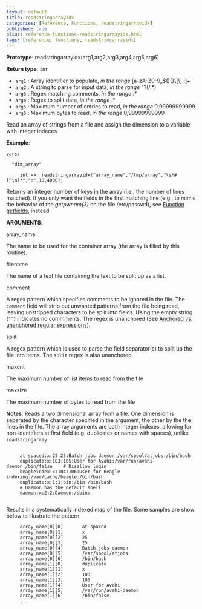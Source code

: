 ```yaml
---
layout: default
title: readstringarrayidx
categories: [Reference, Functions, readstringarrayidx]
published: true
alias: reference-functions-readstringarrayidx.html
tags: [reference, functions, readstringarrayidx]
---
```


**Prototype**: readstringarrayidx(arg1,arg2,arg3,arg4,arg5,arg6)

**Return type**: `int`

* `arg1` : Array identifier to populate, *in the range*
[a-zA-Z0-9\_\$(){}\\[\\].:]+
* `arg2` : A string to parse for input data, *in the range* "?(/.\*)   
* `arg3` : Regex matching comments, *in the range* .\*
* `arg4` : Regex to split data, *in the range* .\*
* `arg5` : Maximum number of entries to read, *in the range*
0,99999999999   
* `arg6` : Maximum bytes to read, *in the range* 0,99999999999   

Read an array of strings from a file and assign the dimension to a
variable with integer indeces

**Example**:

```cf3
vars:

  "dim_array" 

     int =>  readstringarrayidx("array_name","/tmp/array","\s*#[^\n]*",":",10,4000);
```

Returns an integer number of keys in the array (i.e., the number of
lines matched). If you only want the fields in the first matching line
(e.g., to mimic the behavior of the *getpwnam(3)* on the file
/etc/passwd), see [Function getfields](#Function-getfields), instead.

**ARGUMENTS**:

array\_name

The name to be used for the container array (the array is filled by this
routine).   

filename

The name of a text file containing the text to be split up as a list.   

comment

A regex pattern which specifies comments to be ignored in the file. The
`comment` field will strip out unwanted patterns from the file being
read, leaving unstripped characters to be split into fields. Using the
empty string (`""`) indicates no commments. The regex is unanchored (See
[Anchored vs. unanchored regular
expressions](#Anchored-vs_002e-unanchored-regular-expressions)).   

split

A regex pattern which is used to parse the field separator(s) to split
up the file into items. The `split` regex is also unanchored.   

maxent

The maximum number of list items to read from the file   

maxsize

The maximum number of bytes to read from the file

**Notes**:
Reads a two dimensional array from a file. One dimension is separated by
the character specified in the argument, the other by the the lines in
the file. The array arguments are both integer indexes, allowing for
non-identifiers at first field (e.g. duplicates or names with spaces),
unlike `readstringarray`.

```cf3
     
     at spaced:x:25:25:Batch jobs daemon:/var/spool/atjobs:/bin/bash
     duplicate:x:103:105:User for Avahi:/var/run/avahi-daemon:/bin/false    # Disallow login
     beagleindex:x:104:106:User for Beagle indexing:/var/cache/beagle:/bin/bash
     duplicate:x:1:1:bin:/bin:/bin/bash
     # Daemon has the default shell
     daemon:x:2:2:Daemon:/sbin:
     
```

Results in a systematically indexed map of the file. Some samples are
show below to illustrate the pattern.

```cf3
     array_name[0][0]       at spaced
     array_name[0][1]       x
     array_name[0][2]       25
     array_name[0][3]       25
     array_name[0][4]       Batch jobs daemon
     array_name[0][5]       /var/spool/atjobs
     array_name[0][6]       /bin/bash
     array_name[1][0]       duplicate
     array_name[1][1]       x
     array_name[1][2]       103
     array_name[1][3]       105
     array_name[1][4]       User for Avahi
     array_name[1][5]       /var/run/avahi-daemon
     array_name[1][6]       /bin/false
     ...
     
```
